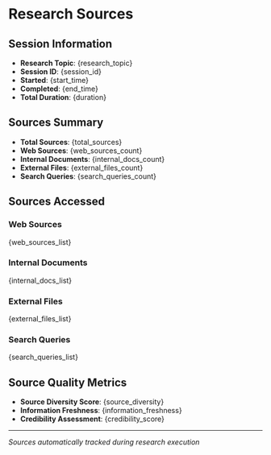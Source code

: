 # Research Sources

## Session Information
- **Research Topic**: {research_topic}
- **Session ID**: {session_id}
- **Started**: {start_time}
- **Completed**: {end_time}
- **Total Duration**: {duration}

## Sources Summary
- **Total Sources**: {total_sources}
- **Web Sources**: {web_sources_count}
- **Internal Documents**: {internal_docs_count}
- **External Files**: {external_files_count}
- **Search Queries**: {search_queries_count}

## Sources Accessed

### Web Sources
{web_sources_list}

### Internal Documents
{internal_docs_list}

### External Files
{external_files_list}

### Search Queries
{search_queries_list}

## Source Quality Metrics
- **Source Diversity Score**: {source_diversity}
- **Information Freshness**: {information_freshness}
- **Credibility Assessment**: {credibility_score}

---
*Sources automatically tracked during research execution*